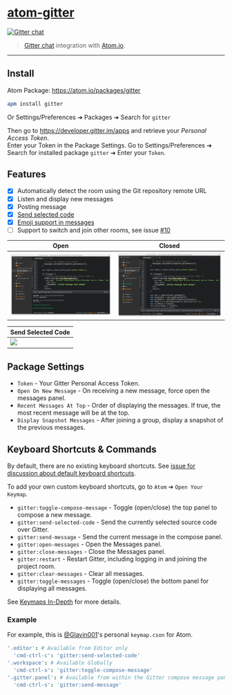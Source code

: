 [atom-gitter](https://github.com/Glavin001/atom-gitter)
===========

[![Gitter chat](https://badges.gitter.im/Glavin001/atom-gitter.png)](https://gitter.im/Glavin001/atom-gitter)

> [Gitter chat](https://gitter.im/) integration with [Atom.io](https://atom.io/).

-----

## Install

Atom Package: https://atom.io/packages/gitter

```bash
apm install gitter
```

Or Settings/Preferences ➔ Packages ➔ Search for `gitter`

Then go to https://developer.gitter.im/apps and retrieve your *Personal Access Token*.  
Enter your Token in the Package Settings.
Go to Settings/Preferences ➔ Search for installed package `gitter` ➔ Enter your `Token`.

## Features

- [x] Automatically detect the room using the Git repository remote URL
- [x] Listen and display new messages
- [x] Posting message
- [x] [Send selected code](https://github.com/Glavin001/atom-gitter/issues/14)
- [x] [Emoji support in messages](http://www.emoji-cheat-sheet.com/)
- [ ] Support to switch and join other rooms, see issue [#10](https://github.com/Glavin001/atom-gitter/issues/10)

| Open | Closed |
| --- | ---- |
| ![](https://raw.githubusercontent.com/Glavin001/atom-gitter/master/screenshots/panel_open.png) | ![](https://raw.githubusercontent.com/Glavin001/atom-gitter/master/screenshots/panel_closed.png) |

| Send Selected Code |
| --- |
| ![](https://cloud.githubusercontent.com/assets/1885333/3281620/ea6c00b0-f4b9-11e3-85a3-41eadfefa8d8.gif) |


## Package Settings

- `Token` - Your Gitter Personal Access Token.
- `Open On New Message` - On receiving a new message,
    force open the messages panel.
- `Recent Messages At Top` - Order of displaying the messages.
    If true, the most recent message will be at the top.
- `Display Snapshot Messages` - After joining a group,
    display a snapshot of the previous messages.

## Keyboard Shortcuts & Commands

By default, there are no existing keyboard shortcuts.
See [issue for discussion about default keyboard shortcuts](https://github.com/Glavin001/atom-gitter/issues/18).

To add your own custom keyboard shortcuts, go to `Atom` ➔ `Open Your Keymap`.

- `gitter:toggle-compose-message` - Toggle (open/close) the top panel to compose a new message.
- `gitter:send-selected-code` - Send the currently selected source code over Gitter.
- `gitter:send-message` - Send the current message in the compose panel.
- `gitter:open-messages` - Open the Messages panel.
- `gitter:close-messages` - Close the Messages panel.
- `gitter:restart` - Restart Gitter, including logging in and joining the project room.
- `gitter:clear-messages` - Clear all messages.
- `gitter:toggle-messages` - Toggle (open/close) the bottom panel for displaying all messages.

See [Keymaps In-Depth](https://atom.io/docs/latest/advanced/keymaps) for more details.

### Example

For example, this is [@Glavin001](https://github.com/Glavin001)'s personal `keymap.cson` for Atom.

```Coffeescript
'.editor': # Available from Editor only
  'cmd-ctrl-c': 'gitter:send-selected-code'
'.workspace': # Available Globally
  'cmd-ctrl-x': 'gitter:toggle-compose-message'
'.gitter.panel': # Available from within the Gitter compose message panel
  'cmd-ctrl-s': 'gitter:send-message'
```
